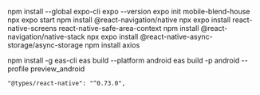 npm install --global expo-cli
expo --version
expo init mobile-blend-house
npx expo start
npm install @react-navigation/native
npx expo install react-native-screens react-native-safe-area-context
npm install @react-navigation/native-stack
npx expo install @react-native-async-storage/async-storage
npm install axios

<!-- build -->
npm install -g eas-cli
eas build --platform android
eas build -p android --profile preview_android

    "@types/react-native": "^0.73.0",

